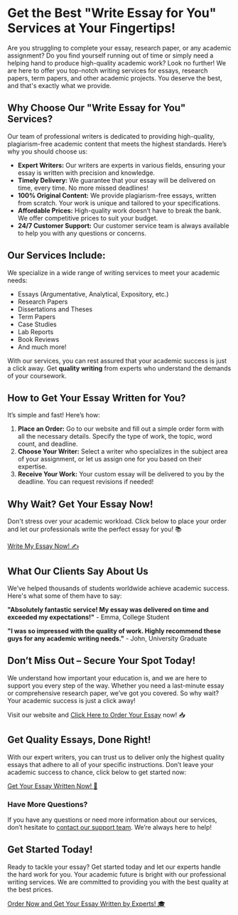 # Get the Best "Write Essay for You" Services at Your Fingertips!

Are you struggling to complete your essay, research paper, or any academic assignment? Do you find yourself running out of time or simply need a helping hand to produce high-quality academic work? Look no further! We are here to offer you top-notch writing services for essays, research papers, term papers, and other academic projects. You deserve the best, and that's exactly what we provide.

## Why Choose Our "Write Essay for You" Services?

Our team of professional writers is dedicated to providing high-quality, plagiarism-free academic content that meets the highest standards. Here’s why you should choose us:

- **Expert Writers:** Our writers are experts in various fields, ensuring your essay is written with precision and knowledge.
- **Timely Delivery:** We guarantee that your essay will be delivered on time, every time. No more missed deadlines!
- **100% Original Content:** We provide plagiarism-free essays, written from scratch. Your work is unique and tailored to your specifications.
- **Affordable Prices:** High-quality work doesn’t have to break the bank. We offer competitive prices to suit your budget.
- **24/7 Customer Support:** Our customer service team is always available to help you with any questions or concerns.

## Our Services Include:

We specialize in a wide range of writing services to meet your academic needs:

- Essays (Argumentative, Analytical, Expository, etc.)
- Research Papers
- Dissertations and Theses
- Term Papers
- Case Studies
- Lab Reports
- Book Reviews
- And much more!

With our services, you can rest assured that your academic success is just a click away. Get **quality writing** from experts who understand the demands of your coursework.

## How to Get Your Essay Written for You?

It’s simple and fast! Here’s how:

1. **Place an Order:** Go to our website and fill out a simple order form with all the necessary details. Specify the type of work, the topic, word count, and deadline.
2. **Choose Your Writer:** Select a writer who specializes in the subject area of your assignment, or let us assign one for you based on their expertise.
3. **Receive Your Work:** Your custom essay will be delivered to you by the deadline. You can request revisions if needed!

## Why Wait? Get Your Essay Now!

Don't stress over your academic workload. Click below to place your order and let our professionals write the perfect essay for you! 📚

[Write My Essay Now! ✍️](https://tinyurl.com/topessay?keyword=write+essay+for+you)

## What Our Clients Say About Us

We’ve helped thousands of students worldwide achieve academic success. Here's what some of them have to say:

**"Absolutely fantastic service! My essay was delivered on time and exceeded my expectations!"** - Emma, College Student

**"I was so impressed with the quality of work. Highly recommend these guys for any academic writing needs."** - John, University Graduate

## Don’t Miss Out – Secure Your Spot Today!

We understand how important your education is, and we are here to support you every step of the way. Whether you need a last-minute essay or comprehensive research paper, we’ve got you covered. So why wait? Your academic success is just a click away!

Visit our website and [Click Here to Order Your Essay](https://tinyurl.com/topessay?keyword=write+essay+for+you) now! 📥

## Get Quality Essays, Done Right!

With our expert writers, you can trust us to deliver only the highest quality essays that adhere to all of your specific instructions. Don’t leave your academic success to chance, click below to get started now:

[Get Your Essay Written Now! 🚀](https://tinyurl.com/topessay?keyword=write+essay+for+you)

### Have More Questions?

If you have any questions or need more information about our services, don’t hesitate to [contact our support team](https://tinyurl.com/topessay?keyword=write+essay+for+you). We’re always here to help!

## Get Started Today!

Ready to tackle your essay? Get started today and let our experts handle the hard work for you. Your academic future is bright with our professional writing services. We are committed to providing you with the best quality at the best prices.

[Order Now and Get Your Essay Written by Experts! 🎓](https://tinyurl.com/topessay?keyword=write+essay+for+you)
